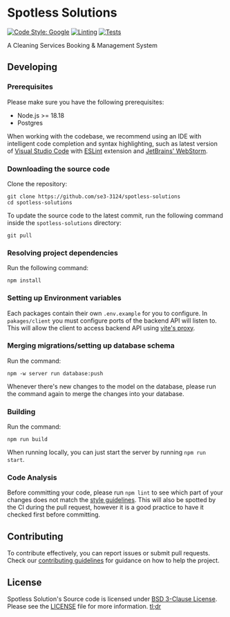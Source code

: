 # Spotless Solutions

[![Code Style: Google](https://img.shields.io/badge/code%20style-google-blueviolet.svg)](https://github.com/google/gts)
[![Linting](https://github.com/se3-3124/spotless-solutions-workspace/actions/workflows/lint.yml/badge.svg)](https://github.com/se3-3124/spotless-solutions-workspace/actions/workflows/lint.yml)
[![Tests](https://github.com/se3-3124/spotless-solutions-workspace/actions/workflows/tests.yml/badge.svg)](https://github.com/se3-3124/spotless-solutions-workspace/actions/workflows/tests.yml)


A Cleaning Services Booking & Management System

## Developing

### Prerequisites

Please make sure you have the following prerequisites:

- Node.js >= 18.18
- Postgres

When working with the codebase, we recommend using an IDE with intelligent code
completion and syntax highlighting, such as latest version of [Visual Studio Code](https://code.visualstudio.com)
with [ESLint](https://marketplace.visualstudio.com/items?itemName=dbaeumer.vscode-eslint)
extension and [JetBrains' WebStorm](https://www.jetbrains.com/webstorm/).

### Downloading the source code

Clone the repository:

```
git clone https://github.com/se3-3124/spotless-solutions
cd spotless-solutions
```

To update the source code to the latest commit, run the following command inside the
`spotless-solutions` directory:

```
git pull
```

### Resolving project dependencies

Run the following command:

```
npm install
```

### Setting up Environment variables

Each packages contain their own `.env.example` for you to configure. In `pakages/client`
you must configure ports of the backend API will listen to. This will allow the client
to access backend API using [vite's proxy](https://vitejs.dev/config/server-options.html#server-proxy).

### Merging migrations/setting up database schema

Run the command:

```
npm -w server run database:push
```

Whenever there's new changes to the model on the database, please run the command
again to merge the changes into your database.

### Building

Run the command:

```
npm run build
```

When running locally, you can just start the server by running `npm run start`.

### Code Analysis

Before committing your code, please run `npm lint` to see which part of your changes does
not match the [style guidelines](CONTRIBUTING.md#code-style). This will also be spotted
by the CI during the pull request, however it is a good practice to have it checked first
before committing.

## Contributing

To contribute effectively, you can report issues or submit pull requests. Check our
[contributing guidelines](CONTRIBUTING.md) for guidance on how to help the project.

## License

Spotless Solution's Source code is licensed under [BSD 3-Clause License](LICENSE). Please see the
[LICENSE](LICENSE) file for more information. [tl;dr](https://www.tldrlegal.com/license/bsd-3-clause-license-revised)
